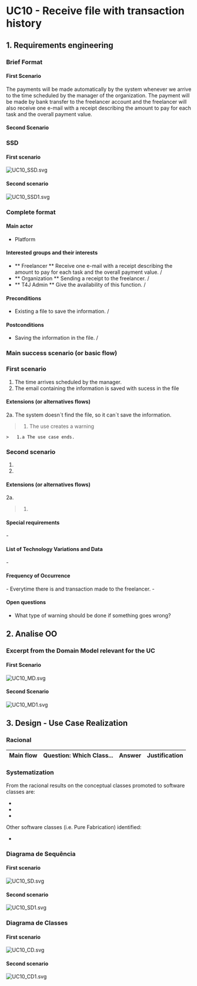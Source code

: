 # UC10 - Receive file with transaction history## 1. Requirements engineering### Brief Format#### First ScenarioThe payments will be made automatically by the system whenever we arrive to the time scheduled by the manager of the organization. The payment will be made by bank transfer to the freelancer account and the freelancer will also receive one e-mail with a receipt describing the amount to pay for each task and the overall payment value.#### Second Scenario### SSD#### First scenario![UC10_SSD.svg](UC10_SSD.svg)#### Second scenario![UC10_SSD1.svg](UC10_SSD.svg)### Complete format#### Main actor* Platform #### Interested groups and their interests* ** Freelancer ** Receive one e-mail with a receipt describing the amount to pay for each task and the overall payment value. /* ** Organization ** Sending a receipt to the freelancer. /* ** T4J Admin ** Give the availability of this function. /#### Preconditions* Existing a file to save the information. /#### Postconditions* Saving the information in the file. /### Main success scenario (or basic flow)### First scenario1. The time arrives scheduled by the manager. 2. The email containing the information is saved with sucess in the file#### Extensions (or alternatives flows)2a. The system doesn´t find the file, so it can´t save the information.>	1. The use creates a warning >	>	1.a The use case ends.### Second scenario1.2.#### Extensions (or alternatives flows)2a.>	1.#### Special requirements\-#### List of Technology Variations and Data\-#### Frequency of Occurrence\- Everytime there is and transaction made to the freelancer.\-#### Open questions* What type of warning should be done if something goes wrong?  ## 2. Analise OO###  Excerpt from the Domain Model relevant for the UC#### First Scenario![UC10_MD.svg](UC10_MD.svg)#### Second Scenario![UC10_MD1.svg](UC10_MD1.svg)## 3. Design - Use Case Realization### Racional| Main flow | Question: Which Class... | Answer  | Justification ||:--------------  |:---------------------- |:----------|:---------------------------- |### Systematization ##From the racional results on the conceptual classes  promoted to software classes are:* * * Other software classes (i.e. Pure Fabrication) identified:   * ###	Diagrama de Sequência#### First scenario![UC10_SD.svg](UC10_SD.svg)#### Second scenario![UC10_SD1.svg](UC10_SD1.svg)###	Diagrama de Classes#### First scenario![UC10_CD.svg](UC10_CD.svg)#### Second scenario![UC10_CD1.svg](UC10_CD1.svg)